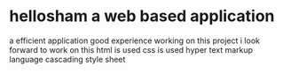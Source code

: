 # hellosham a web based application
a efficient application
good experience working on this project
i look forward to work on this
html is used
css is used
hyper text markup language
cascading style sheet
